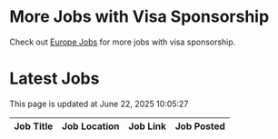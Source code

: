 # More Jobs with Visa Sponsorship

Check out [Europe Jobs](https://github.com/sureshparimi/europejobs#latest-jobs) for more jobs with visa sponsorship.

# Latest Jobs

This page is updated at June 22, 2025 10:05:27

| Job Title | Job Location | Job Link | Job Posted |
| --- | --- | --- | --- |
